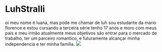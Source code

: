 # LuhStralli
oi meu nome é luana, mas pode me chamar de luh
sou estudante da mario florence e estou cursando a terceira série
tenho 17 anos e moro com meus pais e meu irmão
atualmente meus objetivos são entrar para o mercado de trabalho, ter um parceiro romantico, e futuramente alcançar minha independencia e ter minha família.
![](https://media1.tenor.com/m/rnhV3fu39f8AAAAd/eating-anime.gif)
